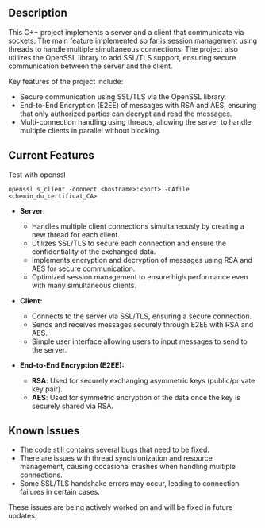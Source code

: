 ## Description

This C++ project implements a server and a client that communicate via sockets. The main feature implemented so far is session management using threads to handle multiple simultaneous connections. The project also utilizes the OpenSSL library to add SSL/TLS support, ensuring secure communication between the server and the client.

Key features of the project include:
- Secure communication using SSL/TLS via the OpenSSL library.
- End-to-End Encryption (E2EE) of messages with RSA and AES, ensuring that only authorized parties can decrypt and read the messages.
- Multi-connection handling using threads, allowing the server to handle multiple clients in parallel without blocking.

## Current Features

Test with openssl
```
openssl s_client -connect <hostname>:<port> -CAfile <chemin_du_certificat_CA>
```

- **Server:**
  - Handles multiple client connections simultaneously by creating a new thread for each client.
  - Utilizes SSL/TLS to secure each connection and ensure the confidentiality of the exchanged data.
  - Implements encryption and decryption of messages using RSA and AES for secure communication.
  - Optimized session management to ensure high performance even with many simultaneous clients.

- **Client:**
  - Connects to the server via SSL/TLS, ensuring a secure connection.
  - Sends and receives messages securely through E2EE with RSA and AES.
  - Simple user interface allowing users to input messages to send to the server.

- **End-to-End Encryption (E2EE):**
  - **RSA**: Used for securely exchanging asymmetric keys (public/private key pair).
  - **AES**: Used for symmetric encryption of the data once the key is securely shared via RSA.

## Known Issues

  - The code still contains several bugs that need to be fixed.
  - There are issues with thread synchronization and resource management, causing occasional crashes when handling multiple connections.
  - Some SSL/TLS handshake errors may occur, leading to connection failures in certain cases.

These issues are being actively worked on and will be fixed in future updates.